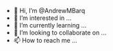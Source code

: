 - 👋 Hi, I’m @AndrewMBarq
- 👀 I’m interested in ...
- 🌱 I’m currently learning ...
- 💞️ I’m looking to collaborate on ...
- 📫 How to reach me ...

<!---
AndrewMBarq/AndrewMBarq is a ✨ special ✨ repository because its `README.md` (this file) appears on your GitHub profile.
You can click the Preview link to take a look at your changes.
--->
